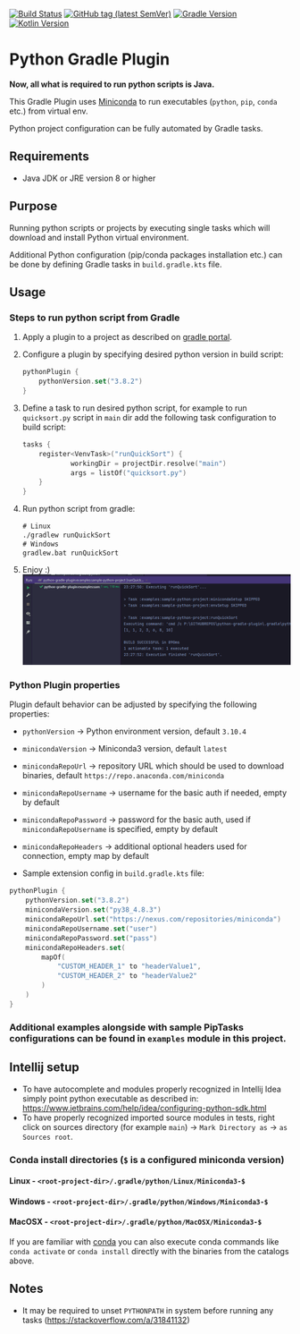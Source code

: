 [![Build Status](https://img.shields.io/endpoint.svg?url=https%3A%2F%2Factions-badge.atrox.dev%2FPrzemyslawSwiderski%2Fpython-gradle-plugin%2Fbadge&style=plastic)](https://actions-badge.atrox.dev/PrzemyslawSwiderski/python-gradle-plugin/goto)
[![GitHub tag (latest SemVer)](https://img.shields.io/github/v/tag/PrzemyslawSwiderski/python-gradle-plugin?label=Plugin%20Version&sort=semver&style=plastic)](https://plugins.gradle.org/plugin/com.pswidersk.python-plugin)
[![Gradle Version](https://img.shields.io/badge/Gradle%20Version-7.4.1-yellowgreen?style=plastic)](https://gradle.org/releases/)
[![Kotlin Version](https://img.shields.io/badge/Kotlin%20Version-1.6.21-darkviolet?style=plastic)](https://kotlinlang.org/docs/releases.html)

# Python Gradle Plugin

**Now, all what is required to run python scripts is Java.**

This Gradle Plugin uses [Miniconda](https://docs.conda.io/en/latest/miniconda.html)
to run executables (`python`, `pip`, `conda` etc.) from virtual env.

Python project configuration can be fully automated by Gradle tasks.

## Requirements

* Java JDK or JRE version 8 or higher

## Purpose

Running python scripts or projects by executing single tasks which will download and install Python virtual environment.

Additional Python configuration (pip/conda packages installation etc.) can be done by defining Gradle tasks
in `build.gradle.kts` file.

## Usage

### Steps to run python script from Gradle

1. Apply a plugin to a project as described
   on [gradle portal](https://plugins.gradle.org/plugin/com.pswidersk.python-plugin).
2. Configure a plugin by specifying desired python version in build script:
    ```kotlin
    pythonPlugin {
        pythonVersion.set("3.8.2")
    }
    ```
3. Define a task to run desired python script, for example to run `quicksort.py` script in `main` dir add the following
   task configuration to build script:
    ```kotlin
    tasks {
        register<VenvTask>("runQuickSort") {
                workingDir = projectDir.resolve("main")
                args = listOf("quicksort.py")
        }
    }
    ```
4. Run python script from gradle:
    ```shell script
    # Linux
    ./gradlew runQuickSort
    # Windows
    gradlew.bat runQuickSort
    ```

5. Enjoy :)
   ![Quick Sort Python Script run](./quickSortPy.gif)

### Python Plugin properties

Plugin default behavior can be adjusted by specifying the following properties:

- `pythonVersion` -> Python environment version, default `3.10.4`
- `minicondaVersion` -> Miniconda3 version, default `latest`
- `minicondaRepoUrl` -> repository URL which should be used to download binaries,
  default `https://repo.anaconda.com/miniconda`
- `minicondaRepoUsername` -> username for the basic auth if needed, empty by default
- `minicondaRepoPassword` -> password for the basic auth, used if `minicondaRepoUsername` is specified, empty by default
- `minicondaRepoHeaders` -> additional optional headers used for connection, empty map by default

- Sample extension config in `build.gradle.kts` file:

```kotlin
pythonPlugin {
    pythonVersion.set("3.8.2")
    minicondaVersion.set("py38_4.8.3")
    minicondaRepoUrl.set("https://nexus.com/repositories/miniconda")
    minicondaRepoUsername.set("user")
    minicondaRepoPassword.set("pass")
    minicondaRepoHeaders.set(
        mapOf(
            "CUSTOM_HEADER_1" to "headerValue1",
            "CUSTOM_HEADER_2" to "headerValue2"
        )
    )
}
```

### Additional examples alongside with sample PipTasks configurations can be found in `examples` module in this project.

## Intellij setup

* To have autocomplete and modules properly recognized in Intellij Idea simply point python executable as described in:
  https://www.jetbrains.com/help/idea/configuring-python-sdk.html
* To have properly recognized imported source modules in tests, right click on sources directory (for example `main`)
  -> `Mark Directory as` -> `as Sources root`.

### Conda install directories (`$` is a configured miniconda version)

#### Linux - `<root-project-dir>/.gradle/python/Linux/Miniconda3-$`

#### Windows - `<root-project-dir>/.gradle/python/Windows/Miniconda3-$`

#### MacOSX - `<root-project-dir>/.gradle/python/MacOSX/Miniconda3-$`

If you are familiar with [conda](https://conda.io/projects/conda/en/latest/user-guide/index.html) you can also execute
conda commands like `conda activate` or `conda install` directly with the binaries from the catalogs above.

## Notes

* It may be required to unset `PYTHONPATH` in system before running any tasks (https://stackoverflow.com/a/31841132)  
